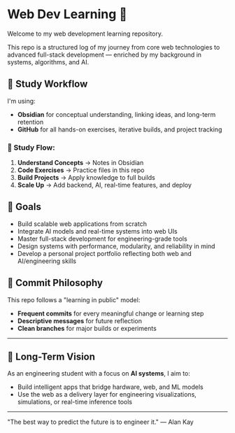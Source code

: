 # Web Dev Learning 🚀

Welcome to my web development learning repository. 

This repo is a structured log of my journey from core web technologies to advanced full-stack development — enriched by my background in systems, algorithms, and AI.

## 🧠 Study Workflow

I'm using:
- **Obsidian** for conceptual understanding, linking ideas, and long-term retention
- **GitHub** for all hands-on exercises, iterative builds, and project tracking

### 🧩 Study Flow:
1. **Understand Concepts** → Notes in Obsidian
2. **Code Exercises** → Practice files in this repo
3. **Build Projects** → Apply knowledge to full builds
4. **Scale Up** → Add backend, AI, real-time features, and deploy

## 🎯 Goals

- Build scalable web applications from scratch
- Integrate AI models and real-time systems into web UIs
- Master full-stack development for engineering-grade tools
- Design systems with performance, modularity, and reliability in mind
- Develop a personal project portfolio reflecting both web and AI/engineering skills

## 🔁 Commit Philosophy

This repo follows a "learning in public" model:
- **Frequent commits** for every meaningful change or learning step
- **Descriptive messages** for future reflection
- **Clean branches** for major builds or experiments

---

## 👣 Long-Term Vision

As an engineering student with a focus on **AI systems**, I aim to:

- Build intelligent apps that bridge hardware, web, and ML models
- Use the web as a delivery layer for engineering visualizations, simulations, or real-time inference tools

---


"The best way to predict the future is to engineer it."
— Alan Kay
